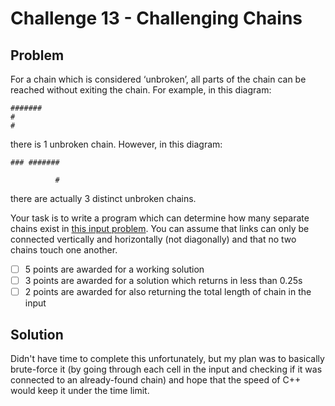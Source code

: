 # Challenge 13 - Challenging Chains

## Problem
For a chain which is considered ‘unbroken’, all parts of the chain can be reached without exiting the chain.
For example, in this diagram:
```
#######
#
#
```
there is 1 unbroken chain.
However, in this diagram:
```
### #######

          #
```
there are actually 3 distinct unbroken chains.

Your task is to write a program which can determine how many separate chains exist in [this input problem](https://pastebin.com/kD4nP19V).
You can assume that links can only be connected vertically and horizontally (not diagonally) and that no two chains touch one another.

* [ ] 5 points are awarded for a working solution
* [ ] 3 points are awarded for a solution which returns in less than 0.25s
* [ ] 2 points are awarded for also returning the total length of chain in the input

## Solution
Didn't have time to complete this unfortunately, but my plan was to basically brute-force it (by going through each cell in the input and checking if it was connected to an already-found chain) and hope that the speed of C++ would keep it under the time limit.
